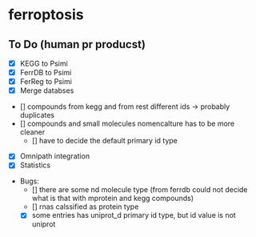 # ferroptosis
## To Do (human pr producst)
- [x] KEGG to Psimi
- [x] FerrDB to Psimi
- [x] FerReg to Psimi
- [x] Merge databses

- [] compounds from kegg and from rest different ids -> probably duplicates
- [] compounds and small molecules nomencalture has to be more cleaner
    - [] have to decide the default primary id type

- [x] Omnipath integration
- [x] Statistics
- Bugs:
    - [] there are some nd molecule type (from ferrdb could not decide what is that with mprotein and kegg compounds)
    - [] rnas calssified as protein type
    - [x] some entries has uniprot\_d primary id type, but id value is not uniprot

